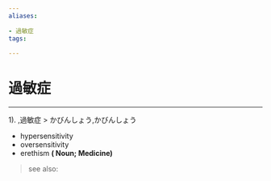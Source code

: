 ```yaml
---
aliases:
    
- 過敏症
tags:
    
---
```


# 過敏症
---
1).
,過敏症 > かびんしょう,かびんしょう

- hypersensitivity
- oversensitivity
- erethism
**( Noun; Medicine)**
> see also: 
            